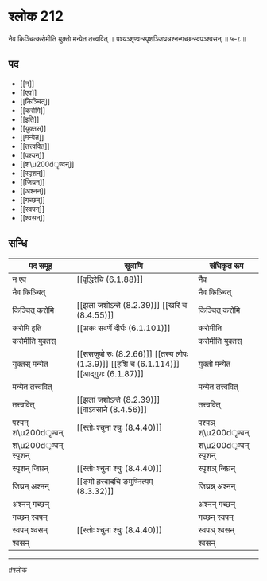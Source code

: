 # श्लोक 212

नैव किञ्चित्करोमीति युक्तो मन्येत तत्त्ववित् ।
पश्यञ्श‍ृण्वन्स्पृशञ्जिघ्रन्नश्नन्गच्छन्स्वपञ्श्वसन् ॥ ५-८॥


## पद 

- [[न]]
- [[एव]]
- [[किञ्चित्]]
- [[करोमि]]
- [[इति]]
- [[युक्तस्]]
- [[मन्येत]]
- [[तत्त्ववित्]]
- [[पश्यन्]]
- [[श\u200dृण्वन्]]
- [[स्पृशन्]]
- [[जिघ्रन्]]
- [[अश्नन्]]
- [[गच्छन्]]
- [[स्वपन्]]
- [[श्वसन्]]

## सन्धि

| पद समूह | सूत्राणि | संधिकृत रूप |
| ----- | ----- | ----- |
| न एव |  [[वृद्धिरेचि (6.1.88)]] | नैव |
| नैव किञ्चित् |  | नैव किञ्चित् |
| किञ्चित् करोमि |  [[झलां जशोऽन्ते (8.2.39)]] [[खरि च (8.4.55)]] | किञ्चित् करोमि |
| करोमि इति |  [[अकः सवर्णे दीर्घः (6.1.101)]] | करोमीति |
| करोमीति युक्तस् |  | करोमीति युक्तस् |
| युक्तस् मन्येत |  [[ससजुषो रुः (8.2.66)]] [[तस्य लोपः (1.3.9)]] [[हशि च (6.1.114)]] [[आद्गुणः (6.1.87)]] | युक्तो मन्येत |
| मन्येत तत्त्ववित् |  | मन्येत तत्त्ववित् |
| तत्त्ववित् |  [[झलां जशोऽन्ते (8.2.39)]] [[वाऽवसाने (8.4.56)]] | तत्त्ववित् |
| पश्यन् श\u200dृण्वन् |  [[स्तोः श्चुना श्चुः (8.4.40)]] | पश्यञ् श्\u200dृण्वन् |
| श\u200dृण्वन् स्पृशन् |  | श\u200dृण्वन् स्पृशन् |
| स्पृशन् जिघ्रन् |  [[स्तोः श्चुना श्चुः (8.4.40)]] | स्पृशञ् जिघ्रन् |
| जिघ्रन् अश्नन् |  [[ङमो ह्रस्वादचि ङमुण्नित्यम् (8.3.32)]] | जिघ्रन्न् अश्नन् |
| अश्नन् गच्छन् |  | अश्नन् गच्छन् |
| गच्छन् स्वपन् |  | गच्छन् स्वपन् |
| स्वपन् श्वसन् |  [[स्तोः श्चुना श्चुः (8.4.40)]] | स्वपञ् श्वसन् |
| श्वसन् |  | श्वसन् |


---

#श्लोक